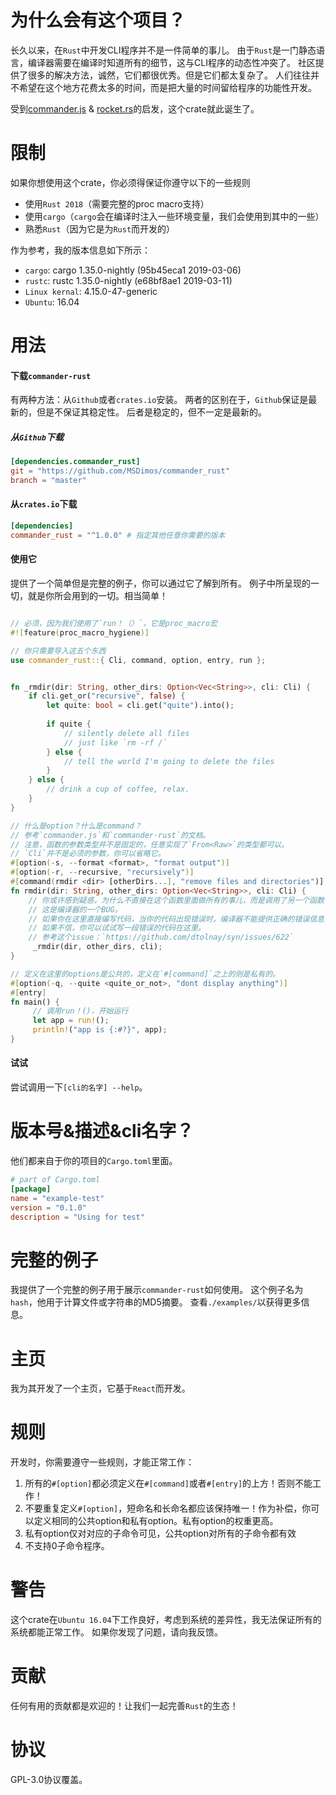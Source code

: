 # 为什么会有这个项目？

长久以来，在`Rust`中开发CLI程序并不是一件简单的事儿。 
由于`Rust`是一门静态语言，编译器需要在编译时知道所有的细节，这与CLI程序的动态性冲突了。
社区提供了很多的解决方法，诚然，它们都很优秀。但是它们都太复杂了。
人们往往并不希望在这个地方花费太多的时间，而是把大量的时间留给程序的功能性开发。

受到[commander.js](https://github.com/tj/commander.js) & [rocket.rs](https://rocket.rs)的启发，这个crate就此诞生了。

# 限制

如果你想使用这个crate，你必须得保证你遵守以下的一些规则
- 使用`Rust 2018`（需要完整的proc macro支持）
- 使用`cargo`（`cargo`会在编译时注入一些环境变量，我们会使用到其中的一些）
- 熟悉`Rust`（因为它是为`Rust`而开发的）

作为参考，我的版本信息如下所示：
+ `cargo`: cargo 1.35.0-nightly (95b45eca1 2019-03-06)
+ `rustc`: rustc 1.35.0-nightly (e68bf8ae1 2019-03-11)
+ `Linux kernal`: 4.15.0-47-generic
+ `Ubuntu`: 16.04

# 用法

#### 下载`commander-rust`

有两种方法：从`Github`或者`crates.io`安装。 
两者的区别在于，`Github`保证是最新的，但是不保证其稳定性。 后者是稳定的，但不一定是最新的。

##### 从`Github`下载

```toml
[dependencies.commander_rust]
git = "https://github.com/MSDimos/commander_rust"
branch = "master"
```

#### 从`crates.io`下载

```toml
[dependencies]
commander_rust = "^1.0.0" # 指定其他任意你需要的版本
```

#### 使用它

提供了一个简单但是完整的例子，你可以通过它了解到所有。 例子中所呈现的一切，就是你所会用到的一切。相当简单！

```rust

// 必须，因为我们使用了`run！（）`，它是proc_macro宏
#![feature(proc_macro_hygiene)]

// 你只需要导入这五个东西
use commander_rust::{ Cli, command, option, entry, run };


fn _rmdir(dir: String, other_dirs: Option<Vec<String>>, cli: Cli) {
    if cli.get_or("recursive", false) {
        let quite: bool = cli.get("quite").into();
        
        if quite {
            // silently delete all files
            // just like `rm -rf /`
        } else {
            // tell the world I'm going to delete the files
        }
    } else {
        // drink a cup of coffee, relax.
    }
}

// 什么是option？什么是command？
// 参考`commander.js`和`commander-rust`的文档。
// 注意，函数的参数类型并不是固定的，任意实现了`From<Raw>`的类型都可以。
// `Cli`并不是必须的参数，你可以省略它。
#[option(-s, --format <format>, "format output")]
#[option(-r, --recursive, "recursively")]
#[command(rmdir <dir> [otherDirs...], "remove files and directories")]
fn rmdir(dir: String, other_dirs: Option<Vec<String>>, cli: Cli) {
    // 你或许感到疑惑，为什么不直接在这个函数里面做所有的事儿，而是调用了另一个函数？
    // 这是编译器的一个BUG。
    // 如果你在这里直接编写代码，当你的代码出现错误时，编译器不能提供正确的错误信息，这使得调试变得困难。
    // 如果不信，你可以试试写一段错误的代码在这里。
    // 参考这个issue：`https://github.com/dtolnay/syn/issues/622`
     _rmdir(dir, other_dirs, cli);
}

// 定义在这里的options是公共的，定义在`#[command]`之上的则是私有的。
#[option(-q, --quite <quite_or_not>, "dont display anything")]
#[entry]
fn main() {
     // 调用run！()，开始运行
     let app = run!();
     println!("app is {:#?}", app);
}
```

#### 试试

尝试调用一下`[cli的名字] --help`。

# 版本号&描述&cli名字？

他们都来自于你的项目的`Cargo.toml`里面。

```toml
# part of Cargo.toml
[package]
name = "example-test"
version = "0.1.0"
description = "Using for test"
```


# 完整的例子

我提供了一个完整的例子用于展示`commander-rust`如何使用。
这个例子名为`hash`，他用于计算文件或字符串的MD5摘要。
查看`./examples/`以获得更多信息。

# 主页

我为其开发了一个主页，它基于`React`而开发。

# 规则

开发时，你需要遵守一些规则，才能正常工作：
1. 所有的`#[option]`都必须定义在`#[command]`或者`#[entry]`的上方！否则不能工作！
2. 不要重复定义`#[option]`，短命名和长命名都应该保持唯一！作为补偿，你可以定义相同的公共option和私有option。私有option的权重更高。
3. 私有option仅对对应的子命令可见，公共option对所有的子命令都有效
4. 不支持0子命令程序。

# 警告

这个crate在`Ubuntu 16.04`下工作良好，考虑到系统的差异性，我无法保证所有的系统都能正常工作。
如果你发现了问题，请向我反馈。

# 贡献

任何有用的贡献都是欢迎的！让我们一起完善`Rust`的生态！

# 协议

GPL-3.0协议覆盖。
